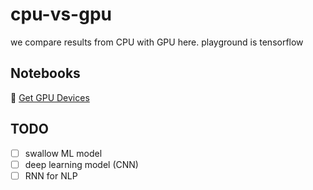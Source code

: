 # cpu-vs-gpu
we compare results from CPU with GPU here. playground is tensorflow

## Notebooks
:green_book: [Get GPU Devices](./get-gpu-devices.ipynb)

## TODO
- [ ] swallow ML model
- [ ] deep learning model (CNN)
- [ ] RNN for NLP

